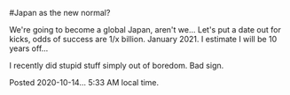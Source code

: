 #Japan as the new normal?

We're going to become a global Japan, aren't we... Let's put a date out for kicks, odds of success are 1/x billion. January 2021. I estimate I will be 10 
years off...

I recently did stupid stuff simply out of boredom. Bad sign.

Posted 2020-10-14... 5:33 AM local time.
